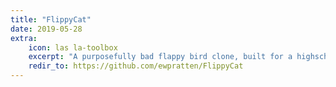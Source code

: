 ```yaml
---
title: "FlippyCat"
date: 2019-05-28
extra:
    icon: las la-toolbox
    excerpt: "A purposefully bad flappy bird clone, built for a highschool computer science class"
    redir_to: https://github.com/ewpratten/FlippyCat
---
```

